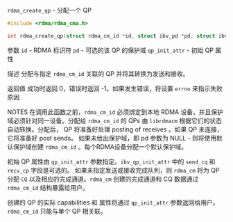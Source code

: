 `rdma_create_qp` - 分配一个 QP

```c
#include <rdma/rdma_cma.h>

int rdma_create_qp(struct rdma_cm_id *id, struct ibv_pd *pd, struct ibv_qp_init_attr *qp_init_attr);
```

参数
`id` - RDMA 标识符
`pd` - 可选的该 QP 的保护域
`qp_init_attr` - 初始 QP 属性

描述
分配与指定 `rdma_cm_id` 关联的 QP 并将其转换为发送和接收。

返回值
成功时返回 0，错误时返回 -1。如果发生错误，将设置 `errno` 来指示失败原因

NOTES
在调用此函数之前，`rdma_cm_id` 必须绑定到本地 RDMA 设备，并且保护域必须针对同一设备。分配给 `rdma_cm_id` 的 QPs 由 `librdmacm` 根据它们的状态自动转换。分配后， QP 将准备好处理 posting of receives 。如果 QP 未连接，它将准备好 post sends。
如果未给出保护域，即 pd 参数为 NULL - 则将使用默认保护域创建 `rdma_cm_id` 。每个RDMA设备分配一个默认保护域。

初始 QP 属性由 `qp_init_attr` 参数指定。`ibv_qp_init_attr` 中的 `send_cq` 和 `recv_cp` 字段是可选的。 如果未指定发送或接收完成队列，则 `rdma_cm` 将为 QP 分配 `CQ` 以及相应的完成通道。`rdma_cm` 创建的完成通道和 CQ 数据通过 `rdma_cm_id` 结构暴露给用户。

创建的 QP 的实际 capabilities 和 属性将通过 `qp_init_attr` 参数返回给用户。`rdma_cm_id` 只能与单个 QP 相关联。